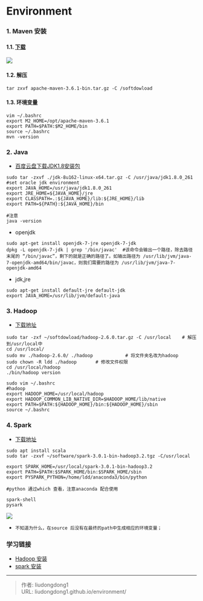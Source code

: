 # Environment


### 1. Maven 安装

#### 1.1. [下载](http://maven.apache.org/download.cgi)
![](https://img-blog.csdnimg.cn/2019052215085881.png?x-oss-process=image/watermark,type_ZmFuZ3poZW5naGVpdGk,shadow_10,text_aHR0cHM6Ly9ibG9nLmNzZG4ubmV0L3FxXzM0ODQ1Mzk0,size_16,color_FFFFFF,t_70)

#### 1.2. 解压

```shell
tar zxvf apache-maven-3.6.1-bin.tar.gz -C /softdowload
```

#### 1.3. 环境变量

```shell
vim ~/.bashrc
export M2_HOME=/opt/apache-maven-3.6.1
export PATH=$PATH:$M2_HOME/bin
source ~/.bashrc
mvn -version
```

### 2. Java

- [百度云盘下载JDK1.8安装包](https://pan.baidu.com/s/1mUR3M2U_lbdBzyV_p85eSA)

```shell
sudo tar -zxvf ./jdk-8u162-linux-x64.tar.gz -C /usr/java/jdk1.8.0_261
#set oracle jdk environment
export JAVA_HOME=/usr/java/jdk1.8.0_261
export JRE_HOME=${JAVA_HOME}/jre
export CLASSPATH=.:${JAVA_HOME}/lib:${JRE_HOME}/lib
export PATH=${PATH}:${JAVA_HOME}/bin

#注意
java -version
```

- openjdk

```shell
sudo apt-get install openjdk-7-jre openjdk-7-jdk
dpkg -L openjdk-7-jdk | grep '/bin/javac'  #该命令会输出一个路径，除去路径末尾的 “/bin/javac”，剩下的就是正确的路径了。如输出路径为 /usr/lib/jvm/java-7-openjdk-amd64/bin/javac，则我们需要的路径为 /usr/lib/jvm/java-7-openjdk-amd64

```

- jdk,jre

```shell
sudo apt-get install default-jre default-jdk
export JAVA_HOME=/usr/lib/jvm/default-java
```

### 3. Hadoop

- [下载地址](http://mirrors.cnnic.cn/apache/hadoop/common/)

```shell
sudo tar -zxf ~/softdowload/hadoop-2.6.0.tar.gz -C /usr/local    # 解压到/usr/local中
cd /usr/local/
sudo mv ./hadoop-2.6.0/ ./hadoop            # 将文件夹名改为hadoop
sudo chown -R ldd ./hadoop       # 修改文件权限
cd /usr/local/hadoop
./bin/hadoop version
```

```shell
sudo vim ~/.bashrc
#hadoop
export HADOOP_HOME=/usr/local/hadoop
export HADOOP_COMMON_LIB_NATIVE_DIR=$HADOOP_HOME/lib/native
export PATH=$PATH:${HADOOP_HOME}/bin:${HADOOP_HOME}/sbin
source ~/.bashrc
```

### 4. Spark

- [下载地址](https://downloads.apache.org/spark/spark-3.0.1/)

```shell
sudo apt install scala
sudo tar -zxvf ~/software/spark-3.0.1-bin-hadoop3.2.tgz -C/usr/local

export SPARK_HOME=/usr/local/spark-3.0.1-bin-hadoop3.2
export PATH=$PATH:$SPARK_HOME/bin:$SPARK_HOME/sbin
export PYSPARK_PYTHON=/home/ldd/anaconda3/bin/python

#python 通过which 查看，注意anaconda 配合使用

spark-shell
pysark

```

![](https://gitee.com/github-25970295/blogImage/raw/master/img/image-20201205234240178.png)

- `不知道为什么，在source 后没有在最终的path中生成相应的环境变量；`

### 学习链接

- [Hadoop 安装](http://dblab.xmu.edu.cn/blog/install-hadoop/)
- [spark 安装](https://phoenixnap.com/kb/install-spark-on-ubuntu)



---

> 作者: liudongdong1  
> URL: liudongdong1.github.io/environment/  

